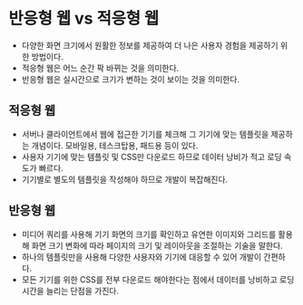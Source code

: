 # 반응형 웹 vs 적응형 웹

- 다양한 화면 크기에서 원활한 정보를 제공하여 더 나은 사용자 경험을 제공하기 위한 방법이다.
- 적응형 웹은 어느 순간 팍 바뀌는 것을 의미한다.
- 반응형 웹은 실시간으로 크기가 변하는 것이 보이는 것을 의미한다.

## 적응형 웹

- 서버나 클라이언트에서 웹에 접근한 기기를 체크해 그 기기에 맞는 템플릿을 제공하는 개념이다. 모바일용, 테스크탑용, 패드용 등이 있다.
- 사용자 기기에 맞는 템플릿 및 CSS만 다운로드 하므로 데이터 낭비가 적고 로딩 속도가 빠르다.
- 기기별로 별도의 템플릿을 작성해야 하므로 개발이 복잡해진다.

## 반응형 웹

- 미디어 쿼리를 사용해 기기 화면의 크기를 확인하고 유연한 이미지와 그리드를 활용해 화면 크기 변화에 따라 페이지의 크기 및 레이아웃을 조절하는 기술을 말한다.
- 하나의 템플릿만을 사용해 다양한 사용자와 기기에 대응할 수 있어 개발이 간편하다.
- 모든 기기를 위한 CSS를 전부 다운로드 해야한다는 점에서 데이터를 낭비하고 로딩 시간을 늘리는 단점을 가진다.

